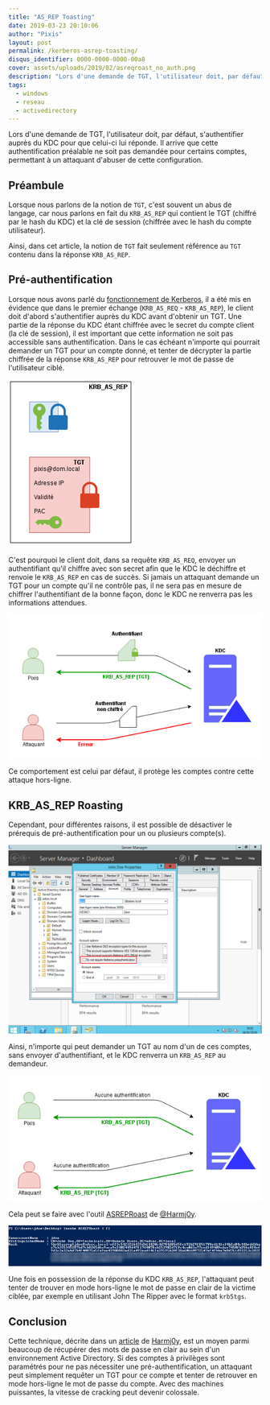 ```yaml
---
title: "AS_REP Toasting"
date: 2019-03-23 20:10:06
author: "Pixis"
layout: post
permalink: /kerberos-asrep-toasting/
disqus_identifier: 0000-0000-0000-00a8
cover: assets/uploads/2019/02/asreqroast_no_auth.png
description: "Lors d'une demande de TGT, l'utilisateur doit, par défaut, s'authentifier auprès du KDC pour que celui-ci lui réponde. Il arrive que cette authentification préalable ne soit pas demandée pour certains comptes, permettant à un attaquant d'abuser de cette configuration"
tags:
  - windows
  - reseau
  - activedirectory
---
```


Lors d'une demande de TGT, l'utilisateur doit, par défaut, s'authentifier auprès du KDC pour que celui-ci lui réponde. Il arrive que cette authentification préalable ne soit pas demandée pour certains comptes, permettant à un attaquant d'abuser de cette configuration.

<!--more-->

## Préambule

Lorsque nous parlons de la notion de `TGT`, c'est souvent un abus de langage, car nous parlons en fait du `KRB_AS_REP` qui contient le TGT (chiffré par le hash du KDC) et la clé de session (chiffrée avec le hash du compte utilisateur).

Ainsi, dans cet article, la notion de `TGT` fait seulement référence au `TGT` contenu dans la réponse `KRB_AS_REP`. 

## Pré-authentification

Lorsque nous avons parlé du [fonctionnement de Kerberos](https://beta.hackndo.com/kerberos), il a été mis en évidence que dans le premier échange (`KRB_AS_REQ` - `KRB_AS_REP`), le client doit d'abord s'authentifier auprès du KDC avant d'obtenir un TGT. Une partie de la réponse du KDC étant chiffrée avec le secret du compte client (la clé de session), il est important que cette information ne soit pas accessible sans authentification. Dans le cas échéant n'importe qui pourrait demander un TGT pour un compte donné, et tenter de décrypter  la partie chiffrée de la réponse `KRB_AS_REP` pour retrouver le mot de passe de l'utilisateur ciblé.

[![KRB_AS_REP](/assets/uploads/2018/05/asrep.png)](/assets/uploads/2018/05/asrep.png)

C'est pourquoi le client doit, dans sa requête `KRB_AS_REQ`, envoyer un authentifiant qu'il chiffre avec son secret afin que le KDC le déchiffre et renvoie le `KRB_AS_REP` en cas de succès. Si jamais un attaquant demande un TGT pour un compte qu'il ne contrôle pas, il ne sera pas en mesure de chiffrer l'authentifiant de la bonne façon, donc le KDC ne renverra pas les informations attendues.

[![Authentication Required](/assets/uploads/2019/02/asreqroast_auth.png)](/assets/uploads/2019/02/asreqroast_auth.png)

Ce comportement est celui par défaut, il protège les comptes contre cette attaque hors-ligne.

## KRB_AS_REP Roasting

Cependant, pour différentes raisons, il est possible de désactiver le prérequis de pré-authentification pour un ou plusieurs compte(s).

[![Preauthentication Setting](/assets/uploads/2019/02/preauthsettings.png)](/assets/uploads/2019/02/preauthsettings.png)


Ainsi, n'importe qui peut demander un TGT au nom d'un de ces comptes, sans envoyer d'authentifiant, et le KDC renverra un `KRB_AS_REP` au demandeur.

[![Authentication Required](/assets/uploads/2019/02/asreqroast_no_auth.png)](/assets/uploads/2019/02/asreqroast_no_auth.png)

Cela peut se faire avec l'outil [ASREPRoast](https://github.com/HarmJ0y/ASREPRoast) de [@Harmj0y](https://twitter.com/harmj0y).

[![ASREPRoast](/assets/uploads/2019/02/attackasrep.png)](/assets/uploads/2019/02/attackasrep.png)

Une fois en possession de la réponse du KDC `KRB_AS_REP`, l'attaquant peut tenter de trouver en mode hors-ligne le mot de passe en clair de la victime ciblée, par exemple en utilisant John The Ripper avec le format `krb5tgs`.

## Conclusion

Cette technique, décrite dans un [article](https://www.harmj0y.net/blog/activedirectory/roasting-as-reps/) de [Harmj0y](https://twitter.com/harmj0y), est un moyen parmi beaucoup de récupérer des mots de passe en clair au sein d'un environnement Active Directory. Si des comptes à privilèges sont paramétrés pour ne pas nécessiter une pré-authentification, un attaquant peut simplement requêter un TGT pour ce compte et tenter de retrouver en mode hors-ligne le mot de passe du compte. Avec des machines puissantes, la vitesse de cracking peut devenir colossale.